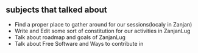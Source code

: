 ## subjects that talked about

- Find a proper place to gather around for our sessions(localy in Zanjan)
- Write and Edit some sort of constitution for our activities in ZanjanLug
- Talk about roadmap and goals of ZanjanLug
- Talk about Free Software and Ways to contribute in
